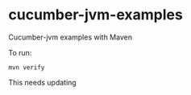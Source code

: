 cucumber-jvm-examples
=====================

Cucumber-jvm examples with Maven

To run:

```
mvn verify
```
This needs updating 
